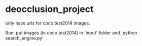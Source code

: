 # deocclusion_project

only have urls for coco test2014 images. 

Run: put images (in coco test2014) in 'input' folder and 'python search_engine.py'
